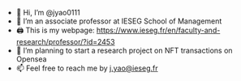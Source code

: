 - 👋 Hi, I’m @jyao0111
- 👀 I’m an associate professor at IESEG School of Management
- 🖨 This is my webpage: https://www.ieseg.fr/en/faculty-and-research/professor/?id=2453
- 🌱 I’m planning to start a research project on NFT transactions on Opensea
- 📫 Feel free to reach me by j.yao@ieseg.fr

<!---
jyao0111/jyao0111 is a ✨ special ✨ repository because its `README.md` (this file) appears on your GitHub profile.
You can click the Preview link to take a look at your changes.
--->

